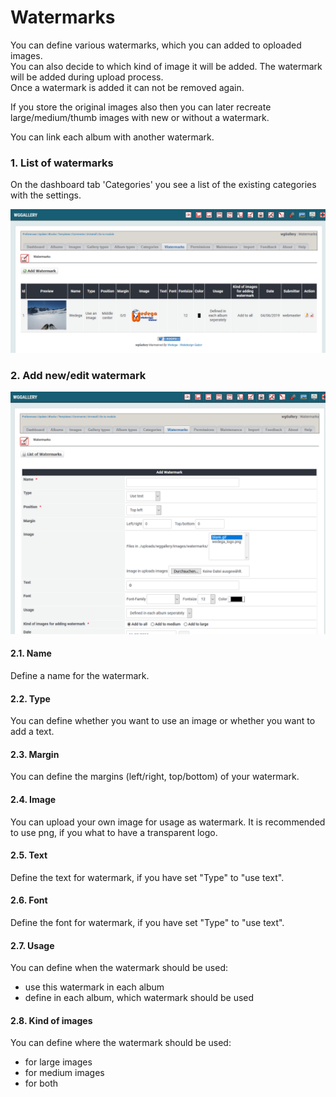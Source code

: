 # Watermarks

You can define various watermarks, which you can added to oploaded images.  
You can also decide to which kind of image it will be added. The watermark will be added during upload process.  
Once a watermark is added it can not be removed again.

If you store the original images also then you can later recreate large/medium/thumb images with new or without a watermark.

You can link each album with another watermark.

### 1. List of watermarks

On the dashboard tab 'Categories' you see a list of the existing categories with the settings.

![List of watermarks](../../.gitbook/assets/watermark1.png) 

### 2. Add new/edit watermark

![Add new or edit watermark](../../.gitbook/assets/watermark2.png)

#### 2.1. Name

Define a name for the watermark.

#### 2.2. Type

You can define whether you want to use an image or whether you want to add a text.

#### 2.3. Margin

You can define the margins \(left/right, top/bottom\) of your watermark.

#### 2.4. Image

You can upload your own image for usage as watermark. It is recommended to use png, if you what to have a transparent logo.

#### 2.5. Text

Define the text for watermark, if you have set "Type" to "use text".

#### 2.6. Font

Define the font for watermark, if you have set "Type" to "use text".

#### 2.7. Usage

You can define when the watermark should be used:

* use this watermark in each album
* define in each album, which watermark should be used

#### 2.8. Kind of images

You can define where the watermark should be used:

* for large images
* for medium images
* for both

